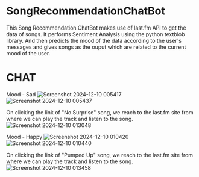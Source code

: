 # SongRecommendationChatBot
This Song Recommendation ChatBot makes use of last.fm API to get the data of songs.
It performs Sentiment Analysis using the python textblob library.
And then predicts the mood of the data according to the user's messages and gives songs as the ouput which are related to the current mood of the user. 
# CHAT

Mood - Sad
![Screenshot 2024-12-10 005417](https://github.com/user-attachments/assets/65a8162c-a5e1-41c2-9b63-52fd309012e8)
![Screenshot 2024-12-10 005437](https://github.com/user-attachments/assets/17b9f80a-c6d3-4a65-829e-12c1e413ff70)

On clicking the link of "No Surprise" song, we reach to the last.fm site from where we can play the track and listen to the song.
![Screenshot 2024-12-10 013048](https://github.com/user-attachments/assets/4345e8e3-a031-4067-b4e5-25ceacf3b874)

Mood - Happy
![Screenshot 2024-12-10 010420](https://github.com/user-attachments/assets/b206327d-d601-4893-9dd3-9a3b166e3b6e)
![Screenshot 2024-12-10 010440](https://github.com/user-attachments/assets/936c5145-d492-4753-81e8-b0491225b530)

On clicking the link of "Pumped Up" song, we reach to the last.fm site from where we can play the track and listen to the song.
![Screenshot 2024-12-10 013458](https://github.com/user-attachments/assets/39277b9f-6832-4bfe-842d-e7bfdd487231)

